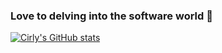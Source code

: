### Love to delving into the software world 👋

[![Cirly's GitHub stats](https://github-readme-stats.vercel.app/api?username=lhs5323)](https://github.com/lhs5323/github-readme-stats)


<!--
**lhs5323/lhs5323** is a ✨ _special_ ✨ repository because its `README.md` (this file) appears on your GitHub profile.

Here are some ideas to get you started:

- 🔭 I’m currently working on ...
- 🌱 I’m currently learning ...
- 👯 I’m looking to collaborate on ...
- 🤔 I’m looking for help with ...
- 💬 Ask me about ...
- 📫 How to reach me: ...
- 😄 Pronouns: ...
- ⚡ Fun fact: ...
-->
